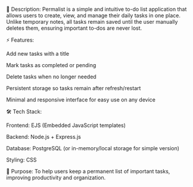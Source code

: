 📝 Description:
Permalist is a simple and intuitive to-do list application that allows users to create, view, and manage their daily tasks in one place. Unlike temporary notes, all tasks remain saved until the user manually deletes them, ensuring important to-dos are never lost.

⚡ Features:

Add new tasks with a title 

Mark tasks as completed or pending

Delete tasks when no longer needed

Persistent storage so tasks remain after refresh/restart

Minimal and responsive interface for easy use on any device

🛠 Tech Stack:

Frontend: EJS (Embedded JavaScript templates)

Backend: Node.js + Express.js

Database: PostgreSQL (or in-memory/local storage for simple version)

Styling: CSS

🎯 Purpose:
To help users keep a permanent list of important tasks, improving productivity and organization.
